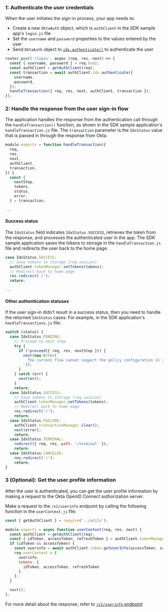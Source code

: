 ### 1: Authenticate the user credentials

When the user initiates the sign-in process, your app needs to:

* Create a new `OktaAuth` object, which is `authClient` in the SDK sample app's `login.js` file
* Set the `username` and `password` properties to the values entered by the user
* Send `OktaAuth` object to [`idx.authenticate()`](https://github.com/okta/okta-auth-js/blob/master/docs/idx.md#idxauthenticate) to authenticate the user

```JavaScript
router.post('/login', async (req, res, next) => {
  const { username, password } = req.body;
  const authClient = getAuthClient(req);
  const transaction = await authClient.idx.authenticate({
    username,
    password,
  });
  handleTransaction({ req, res, next, authClient, transaction });
});
```

### 2: Handle the response from the user sign-in flow

The application handles the response from the authentication call through the `handleTransaction()` function, as shown in the SDK sample application's `handleTransaction.js` file. The `transaction` parameter is the `IdxStatus` value that is passed in through the response from Okta.

```JavaScript
module.exports = function handleTransaction({
  req,
  res,
  next,
  authClient,
  transaction,
}) {
  const {
    nextStep,
    tokens,
    status,
    error,
  } = transaction;

...
```

#### Success status

The `IdxStatus` field indicates `IdxStatus.SUCCESS`, retrieves the token from the response, and processes the authenticated user in the app. The SDK sample application saves the tokens to storage in the `handleTransaction.js` file and redirects the user back to the home page.

```JavaScript
case IdxStatus.SUCCESS:
  // Save tokens to storage (req.session)
  authClient.tokenManager.setTokens(tokens);
  // Redirect back to home page
  res.redirect('/');
  return;

...

```

#### Other authentication statuses

If the user sign-in didn't result in a success status, then you need to handle the returned `IdxStatus` cases. For example, in the SDK application's `handleTransactions.js` file:

```JavaScript
switch (status) {
  case IdxStatus.PENDING:
    // Proceed to next step
    try {
      if (!proceed({ req, res, nextStep })) {
        next(new Error(`
          The current flow cannot support the policy configuration in your org.
        `));
      }
    } catch (err) {
      next(err);
    }
    return;
  case IdxStatus.SUCCESS:
    // Save tokens to storage (req.session)
    authClient.tokenManager.setTokens(tokens);
    // Redirect back to home page
    res.redirect('/');
    return;
  case IdxStatus.FAILURE:
    authClient.transactionManager.clear();
    next(error);
    return;
  case IdxStatus.TERMINAL:
    redirect({ req, res, path: '/terminal' });
    return;
  case IdxStatus.CANCELED:
    res.redirect('/');
    return;
}

```

### 3 (Optional): Get the user profile information

After the user is authenticated, you can get the user profile information by making a request to the Okta OpenID Connect authorization server.

Make a request to the `/v1/userinfo` endpoint by calling the following function in the `userContext.js` file:

```javascript
const { getAuthClient } = require('../utils');

module.exports = async function userContext(req, res, next) {
  const authClient = getAuthClient(req);
  const { idToken, accessToken, refreshToken } = authClient.tokenManager.getTokensSync();
  if (idToken && accessToken) {
    const userinfo = await authClient.token.getUserInfo(accessToken, idToken);
    req.userContext = {
      userinfo,
      tokens: {
        idToken, accessToken, refreshToken
      }
    };
  }

  next();
};
```

 For more detail about the response, refer to [`/v1/userinfo` endpoint](/docs/reference/api/oidc/#userinfo)

